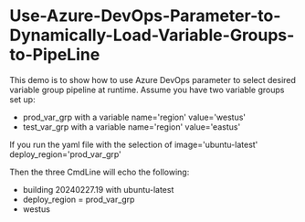 # Use-Azure-DevOps-Parameter-to-Dynamically-Load-Variable-Groups-to-PipeLine
This demo is to show how to use Azure DevOps parameter to select desired variable group pipeline at runtime. Assume you have two variable groups set up:
- prod_var_grp with a variable name='region' value='westus'
- test_var_grp with a variable name='region' value='eastus'

If you run the yaml file with the selection of
image='ubuntu-latest'
deploy_region='prod_var_grp'

Then the three CmdLine will echo the following:
- building 20240227.19 with ubuntu-latest
- deploy_region = prod_var_grp
- westus
